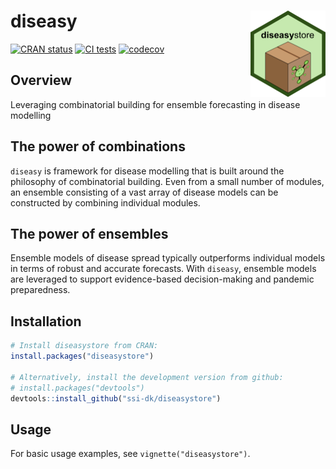
<!-- README.md is generated from README.Rmd. Please edit that file. -->

# diseasy <a href="https://ssi-dk.github.io/diseasystore/"><img src="man/figures/logo.png" align="right" height="138" alt="diseasystore website" /></a>

<!-- badges: start -->

[![CRAN
status](https://www.r-pkg.org/badges/version/diseasystore)](https://CRAN.R-project.org/package=diseasystore)
[![CI
tests](https://github.com/ssi-dk/diseasystore/actions/workflows/all-workflows.yaml/badge.svg)](https://github.com/ssi-dk/diseasystore/actions/workflows/all-workflows.yaml)
[![codecov](https://codecov.io/gh/ssi-dk/diseasystore/branch/main/graph/badge.svg)](https://app.codecov.io/gh/ssi-dk/diseasystore)

<!-- badges: end -->

## Overview

Leveraging combinatorial building for ensemble forecasting in disease
modelling

## The power of combinations

`diseasy` is framework for disease modelling that is built around the
philosophy of combinatorial building. Even from a small number of
modules, an ensemble consisting of a vast array of disease models can be
constructed by combining individual modules.

## The power of ensembles

Ensemble models of disease spread typically outperforms individual
models in terms of robust and accurate forecasts. With `diseasy`,
ensemble models are leveraged to support evidence-based decision-making
and pandemic preparedness.

## Installation

``` r
# Install diseasystore from CRAN:
install.packages("diseasystore")

# Alternatively, install the development version from github:
# install.packages("devtools")
devtools::install_github("ssi-dk/diseasystore")
```

## Usage

For basic usage examples, see `vignette("diseasystore")`.
